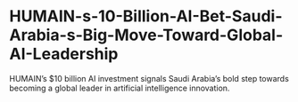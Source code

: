 # HUMAIN-s-10-Billion-AI-Bet-Saudi-Arabia-s-Big-Move-Toward-Global-AI-Leadership
HUMAIN’s $10 billion AI investment signals Saudi Arabia’s bold step towards becoming a global leader in artificial intelligence innovation.
